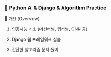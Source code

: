 ### 🧠 Python AI & Django & Algorithm Practice
📌 개요 (Overview)

1. 인공지능 기초 (머신러닝, 딥러닝, CNN 등)

2. Django 웹 프레임워크 실습

3. 간단한 알고리즘 문제 풀이
